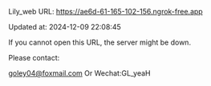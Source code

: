 Lily_web URL: https://ae6d-61-165-102-156.ngrok-free.app

Updated at: 2024-12-09 22:08:45

If you cannot open this URL, the server might be down.

Please contact: 

goley04@foxmail.com Or Wechat:GL_yeaH
